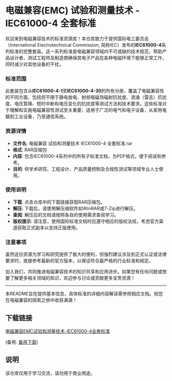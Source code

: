 # **电磁兼容(EMC) 试验和测量技术 - IEC61000-4 全套标准**

欢迎来到电磁兼容技术的标准资源库！本仓库致力于提供国际电工委员会（International Electrotechnical Commission, 简称IEC）发布的**IEC61000-4**系列标准的完整套装。这一系列标准是电磁兼容领域内不可或缺的技术规范，帮助产品设计者、测试工程师及制造商确保其电子产品在各种电磁环境下能够正常工作，同时减少对其他设备的干扰。

### 标准范围

此套装包含从**IEC61000-4-1**至**IEC61000-4-30**的所有分册，覆盖了电磁兼容性的不同方面，包括但不限于静电放电、射频电磁场辐射抗扰度、浪涌（雷击）抗扰度、电压暂降、短时中断和电压变化的抗扰度等测试方法和技术要求。这些标准对于理解和实施电磁兼容性测试至关重要，适用于广泛的电气和电子设备，从家用电器到工业设备，乃至通信系统。

### 资源详情

- **文件名**: 电磁兼容 试验和测量技术 IEC61000-4 全套标准.rar
- **格式**: RAR压缩包
- **内容**: 包含IEC61000-4系列中的所有子标准文档，为PDF格式，便于阅读和参考。
- **目的**: 供学术研究、工程设计、产品质量控制及合规性测试等领域专业人士使用。

### 使用说明

- **下载**: 点击仓库中的下载链接获取RAR压缩包。
- **解压**: 下载后，请使用解压缩软件如WinRAR或7-Zip进行解压。
- **查阅**: 解压后的文档请按照各自的使用需求查阅学习。
- **版权提示**: 请注意，使用国际标准文档时应遵守相应的版权法规，考虑官方渠道获取正式副本以支持正版使用。

### 注意事项

虽然这份资源为学习和研究提供了极大的便利，但强烈建议涉及到正式认证或法律要求时，直接参考最新的官方版本，以保证符合最严格的行业标准和规定。

加入我们，共同推进电磁兼容技术的知识共享和应用进步。如果您有任何问题或想要了解更多相关领域的知识，欢迎参与讨论或贡献更多宝贵资源！

---

本README旨在提供基本信息，具体标准的详细内容解读需参照相应文档。祝您在电磁兼容的探索之旅中收获满满！

## 下载链接
[电磁兼容EMC试验和测量技术-IEC61000-4全套标准](https://pan.quark.cn/s/625b5f53e5b4) 

(备用: [备用下载](https://pan.baidu.com/s/1UpxRiZnLxwRFeec-GCGe0A?pwd=1234))

## 说明

该仓库仅用于学习交流，请勿用于商业用途。
